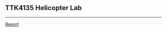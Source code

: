 ## TTK4135 Helicopter Lab
---
[Report](https://c-math.github.io/HelicopterLab/report/lab_report.pdf)
